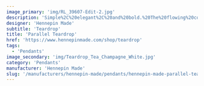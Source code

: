 ```yaml
---
image_primary: 'img/RL_39607-Edit-2.jpg'
description: 'Simple%2C%20elegant%2C%20and%20bold.%20The%20flowing%20contour%20of%20the%20Parallel%20Teardrop%20pendant%20exemplifies%20industrial%20precision%20with%20handmade%20beauty.%20%20Inspired%20by%20raindrops%2C%20the%20crisp%20union%20of%20glass%20and%20metal%20converge%20along%20the%20smooth%20curve%20of%20this%20light.%20Each%20delicate%20piece%20is%20made%20with%20care%20and%20attention%20resulting%20in%20a%20level%20of%20quality%20that%20will%20enhance%20any%20space.'
designer: 'Hennepin Made'
subtitle: 'Teardrop'
title: 'Parallel Teardrop'
href: 'https://www.hennepinmade.com/shop/teardrop'
tags:
  - 'Pendants'
image_secondary: 'img/Teardrop_Tea_Champagne_White.jpg'
category: 'Pendants'
manufacturer: 'Hennepin Made'
slug: '/manufacturers/hennepin-made/pendants/hennepin-made-parallel-teardrop'
---
```


